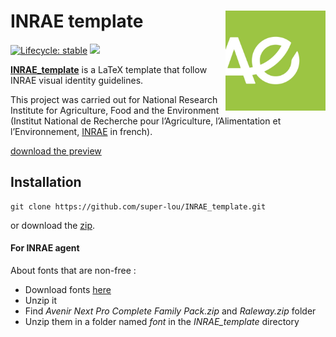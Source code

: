 # INRAE template [<img src="/figures/figure1.jpg" align="right" width=160 height=160 alt=""/>](https://github.com/super-lou/INRAE_template/raw/main/main.pdf)

<!-- badges: start -->
[![Lifecycle: stable](https://img.shields.io/badge/lifecycle-stable-green)](https://lifecycle.r-lib.org/articles/stages.html)
![](https://img.shields.io/github/last-commit/super-lou/INRAE_template)
<!-- badges: end -->

**[INRAE_template](https://github.com/super-lou/INRAE_template/raw/main/main.pdf)** is a LaTeX template that follow INRAE visual identity guidelines.

This project was carried out for National Research Institute for Agriculture, Food and the Environment (Institut National de Recherche pour l’Agriculture, l’Alimentation et l’Environnement, [INRAE](https://agriculture.gouv.fr/inrae-linstitut-national-de-recherche-pour-lagriculture-lalimentation-et-lenvironnement) in french).

[download the preview](https://github.com/super-lou/INRAE_template/raw/main/main.pdf)


## Installation
```
git clone https://github.com/super-lou/INRAE_template.git
```
or download the [zip](https://github.com/super-lou/INRAE_template/archive/refs/heads/main.zip).


#### For INRAE agent
About fonts that are non-free :
- Download fonts [here](https://charte-identitaire.intranet.inrae.fr/valises-de-polices)
- Unzip it
- Find *Avenir Next Pro Complete Family Pack.zip* and *Raleway.zip* folder
- Unzip them in a folder named *font* in the *INRAE_template* directory
